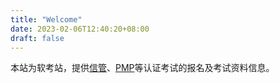 ```yaml
---
title: "Welcome"
date: 2023-02-06T12:40:20+08:00
draft: false
---
```


本站为软考站，提供[信管](/ruankao/cnitpm/)、[PMP](/ruankao/pmp/)等认证考试的报名及考试资料信息。